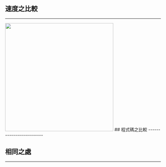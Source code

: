 ## 速度之比較
-------------------------
<img src="https://github.com/weberliao/Data-structure-and-Algorithm/blob/README.md/TIME.png" height='350' weight='200'>
## 程式碼之比較
-------------------------

## 相同之處
---------------------------


